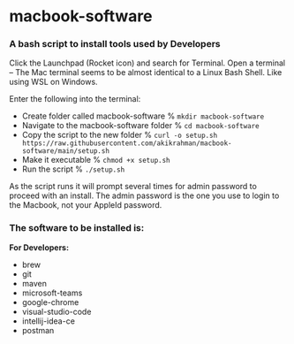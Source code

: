 # macbook-software
 
### A bash script to install tools used by Developers
 
Click the Launchpad (Rocket icon) and search for Terminal. Open a terminal – The Mac terminal seems to be almost identical to a Linux Bash Shell. Like using WSL on Windows.
 
Enter the following into the terminal:
 
- Create folder called macbook-software % `mkdir macbook-software`
- Navigate to the macbook-software folder % `cd macbook-software`
- Copy the script to the new folder % `curl -o setup.sh https://raw.githubusercontent.com/akikrahman/macbook-software/main/setup.sh`
- Make it executable % `chmod +x setup.sh`
- Run the script % `./setup.sh`
 
As the script runs it will prompt several times for admin password to proceed with an install. The admin password is the one you use to login to the Macbook, not your AppleId password.

### The software to be installed is:
 
**For Developers:**
- brew
- git
- maven
- microsoft-teams
- google-chrome
- visual-studio-code
- intellij-idea-ce
- postman

